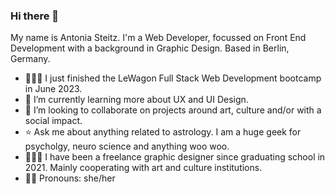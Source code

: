### Hi there 👋 <br>

My name is Antonia Steitz. I'm a Web Developer, focussed on Front End Development with a background in Graphic Design. Based in Berlin, Germany. <br>
<ul>
<li> 👩🏻‍💻 I just finished the LeWagon Full Stack Web Development bootcamp in June 2023. </li>
<li> 🌱 I’m currently learning more about UX and UI Design. </li>
<li> 👯 I’m looking to collaborate on projects around art, culture and/or with a social impact. </li>
<li> ⭐️ Ask me about anything related to astrology. I am a huge geek for psycholgy, neuro science and anything woo woo. </li>
<li> 👩🏻‍🎨 I have been a freelance graphic designer since graduating school in 2021. Mainly cooperating with art and culture institutions. </li>
<li> 🏳️‍🌈 Pronouns: she/her </li>
</ul>
